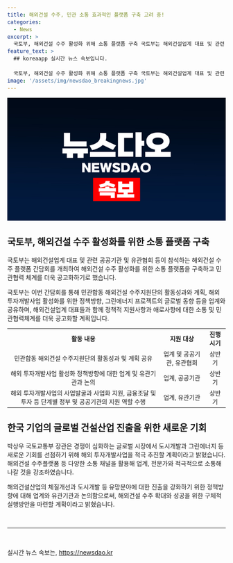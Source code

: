 ```yaml
---
title: 해외건설 수주, 민관 소통 효과적인 플랫폼 구축 고려 중!
categories:
  - News
excerpt: >
  국토부, 해외건설 수주 활성화 위해 소통 플랫폼 구축 국토부는 해외건설업계 대표 및 관련 기관 등이 참석하는 해외건설 수주 플랫폼 간담회를 개최하여 해외건설 수주지원단의 활동성과, 정책방향, 그린에너지 프로젝트 등을 업계와 공유하고, 민관협력체계를 공고히 할 계획이다. 또한, G2G 협력을 통해 발굴한 다양한 프로젝트에 대해 설명하고, 해외 투자개발사업 활성화 정책방향을 논의할 예정이다. 국토부 장관은 해외건설 수주플랫폼을 통해 업계와 소통하고 적극 추진할 계획임을 강조했다.
feature_text: >
  ## koreaapp 실시간 뉴스 속보입니다.

  국토부, 해외건설 수주 활성화 위해 소통 플랫폼 구축 국토부는 해외건설업계 대표 및 관련 기관 등이 참석하는 해외건설 수주 플랫폼 간담회를 개최하여 해외건설 수주지원단의 활동성과, 정책방향, 그린에너지 프로젝트 등을 업계와 공유하고, 민관협력체계를 공고히 할 계획이다. 또한, G2G 협력을 통해 발굴한 다양한 프로젝트에 대해 설명하고, 해외 투자개발사업 활성화 정책방향을 논의할 예정이다. 국토부 장관은 해외건설 수주플랫폼을 통해 업계와 소통하고 적극 추진할 계획임을 강조했다.
image: '/assets/img/newsdao_breakingnews.jpg'
---
```


<p><img src="/assets/img/newsdao_breakingnews.jpg" alt="koreaapp 속보" /></p>

<h2 data-ke-size="size26">국토부, 해외건설 수주 활성화를 위한 소통 플랫폼 구축</h2>

<p>국토부는 해외건설업계 대표 및 관련 공공기관 및 유관협회 등이 참석하는 해외건설 수주 플랫폼 간담회를 개최하여 해외건설 수주 활성화를 위한 소통 플랫폼을 구축하고 민관협력 체계를 더욱 공고화하기로 했습니다.</p>

<p data-ke-size="size16">국토부는 이번 간담회를 통해 민관합동 해외건설 수주지원단의 활동성과와 계획, 해외 투자개발사업 활성화를 위한 정책방향, 그린에너지 프로젝트의 글로벌 동향 등을 업계와 공유하며, 해외건설업계 대표들과 함께 정책적 지원사항과 애로사항에 대한 소통 및 민관협력체계를 더욱 공고화할 계획입니다.</p>

<table>
  <tr>
    <td style="text-align: center; height: 17px;"><b>활동 내용</b></td>
    <td style="text-align: center; height: 17px;"><b>지원 대상</b></td>
    <td style="text-align: center; height: 17px;"><b>진행 시기</b></td>
  </tr>
  <tr>
    <td style="text-align: center; height: 17px;">민관합동 해외건설 수주지원단의 활동성과 및 계획 공유</td>
    <td style="text-align: center; height: 17px;">업계 및 공공기관, 유관협회</td>
    <td style="text-align: center; height: 17px;">상반기</td>
  </tr>
  <tr>
    <td style="text-align: center; height: 17px;">해외 투자개발사업 활성화 정책방향에 대한 업계 및 유관기관과 논의</td>
    <td style="text-align: center; height: 17px;">업계, 공공기관</td>
    <td style="text-align: center; height: 17px;">상반기</td>
  </tr>
  <tr>
    <td style="text-align: center; height: 17px;">해외 투자개발사업의 사업발굴과 사업화 지원, 금융조달 및 투자 등 단계별 정부 및 공공기관의 지원 역할 수행</td>
    <td style="text-align: center; height: 17px;">업계, 유관기관</td>
    <td style="text-align: center; height: 17px;">상반기</td>
  </tr>
</table>

<h2 data-ke-size="size26">한국 기업의 글로벌 건설산업 진출을 위한 새로운 기회</h2>

<p>박상우 국토교통부 장관은 경쟁이 심화하는 글로벌 시장에서 도시개발과 그린에너지 등 새로운 기회를 선점하기 위해 해외 투자개발사업을 적극 추진할 계획이라고 밝혔습니다. 해외건설 수주플랫폼 등 다양한 소통 채널을 활용해 업계, 전문가와 적극적으로 소통해 나갈 것을 강조하였습니다.</p>

<p data-ke-size="size16">해외건설산업의 체질개선과 도시개발 등 유망분야에 대한 진출을 강화하기 위한 정책방향에 대해 업계와 유관기관과 논의함으로써, 해외건설 수주 확대와 성공을 위한 구체적 실행방안을 마련할 계획이라고 밝혔습니다.</p>

<p data-ke-size="size16">&nbsp;</p>

<hr>

<p data-ke-size="size16">&nbsp;</p>
실시간 뉴스 속보는, <a href="https://newsdao.kr" rel="dofollow">https://newsdao.kr</a>


